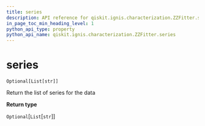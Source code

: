 ```yaml
---
title: series
description: API reference for qiskit.ignis.characterization.ZZFitter.series
in_page_toc_min_heading_level: 1
python_api_type: property
python_api_name: qiskit.ignis.characterization.ZZFitter.series
---
```


# series

<span id="qiskit.ignis.characterization.ZZFitter.series" />

`Optional[List[str]]`

Return the list of series for the data

**Return type**

`Optional`\[`List`\[`str`]]

